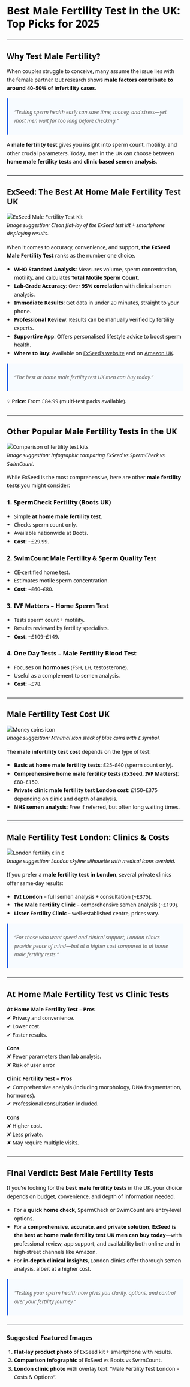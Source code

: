 <!DOCTYPE html>
<html lang="en-GB">
<head>
  <meta charset="utf-8" />
  <meta name="viewport" content="width=device-width,initial-scale=1" />
  <title>Best Male Fertility Test UK 2025 | ExSeed vs Other Options</title>
  <meta name="description" content="Looking for the best male fertility test in the UK? Discover costs, London clinic options, and why ExSeed is the top at-home male fertility test—available on Amazon and ExSeed’s website." />
  <link rel="canonical" href="https://www.exseedhealth.com/best-male-fertility-test-uk" />

  <!-- Open Graph / Twitter -->
  <meta property="og:type" content="article" />
  <meta property="og:title" content="Best Male Fertility Test UK 2025 | ExSeed vs Other Options" />
  <meta property="og:description" content="Looking for the best male fertility test in the UK? Discover costs, London clinic options, and why ExSeed is the top at-home male fertility test—available on Amazon and ExSeed’s website." />
  <meta property="og:url" content="https://www.exseedhealth.com/best-male-fertility-test-uk" />
  <meta name="twitter:card" content="summary_large_image" />

  <!-- Minimal readability styles (safe to remove if your theme handles this) -->
  <style>
    body{font-family:system-ui,-apple-system,Segoe UI,Roboto,Helvetica,Arial,sans-serif;line-height:1.6;color:#0a0a0a;margin:0}
    main{max-width:900px;margin:0 auto;padding:2rem 1rem}
    h1,h2,h3{line-height:1.25}
    hr{border:0;border-top:1px solid #e5e7eb;margin:1.5rem 0}
    blockquote{border-left:4px solid #2563eb;background:#f7fbff;padding:.75rem 1rem;margin:1rem 0}
    img{max-width:100%;height:auto}
    ul{padding-left:1.2rem}
    ol{padding-left:1.2rem}
  </style>

  <!-- Article structured data -->
  <script type="application/ld+json">
  {
    "@context":"https://schema.org",
    "@type":"Article",
    "headline":"Best Male Fertility Test in the UK: Top Picks for 2025",
    "alternativeHeadline":"Best Male Fertility Test UK 2025 | ExSeed vs Other Options",
    "datePublished":"2025-09-16",
    "dateModified":"2025-09-16",
    "author":{"@type":"Organization","name":"ExSeed Health"},
    "publisher":{"@type":"Organization","name":"ExSeed Health"},
    "mainEntityOfPage":"https://www.exseedhealth.com/best-male-fertility-test-uk",
    "inLanguage":"en-GB"
  }
  </script>
</head>
<body>
  <main>
    <h1 id="best-male-fertility-test-in-the-uk-top-picks-for-2025">Best Male Fertility Test in the UK: Top Picks for 2025</h1>
    <hr>
    <h2 id="why-test-male-fertility-">Why Test Male Fertility?</h2>
    <p>When couples struggle to conceive, many assume the issue lies with the female partner. But research shows <strong>male factors contribute to around 40–50% of infertility cases</strong>.  </p>
    <blockquote>
    <p><em>“Testing sperm health early can save time, money, and stress—yet most men wait far too long before checking.”</em>  </p>
    </blockquote>
    <p>A <strong>male fertility test</strong> gives you insight into sperm count, motility, and other crucial parameters. Today, men in the UK can choose between <strong>home male fertility tests</strong> and <strong>clinic-based semen analysis</strong>.  </p>
    <hr>
    <h2 id="exseed-the-best-at-home-male-fertility-test-uk">ExSeed: The Best At Home Male Fertility Test UK</h2>
    <p><img src="https://shop.exseedhealth.com/cdn/shop/products/ExSeed-Home-Sperm-Test-Kit.jpg" alt="ExSeed Male Fertility Test Kit"><br><em>Image suggestion: Clean flat-lay of the ExSeed test kit + smartphone displaying results.</em>  </p>
    <p>When it comes to accuracy, convenience, and support, <strong>the ExSeed Male Fertility Test</strong> ranks as the number one choice.  </p>
    <ul>
    <li><strong>WHO Standard Analysis</strong>: Measures volume, sperm concentration, motility, and calculates <strong>Total Motile Sperm Count</strong>.  </li>
    <li><strong>Lab-Grade Accuracy</strong>: Over <strong>95% correlation</strong> with clinical semen analysis.  </li>
    <li><strong>Immediate Results</strong>: Get data in under 20 minutes, straight to your phone.  </li>
    <li><strong>Professional Review</strong>: Results can be manually verified by fertility experts.  </li>
    <li><strong>Supportive App</strong>: Offers personalised lifestyle advice to boost sperm health.  </li>
    <li><strong>Where to Buy</strong>: Available on <a href="https://www.exseedhealth.com/exseed-home-sperm-test">ExSeed’s website</a> and on <a href="https://www.amazon.co.uk/ExSeed-Completely-at-Home-Male-Fertility-Test/dp/B08BX737SJ">Amazon UK</a>.  </li>
    </ul>
    <blockquote>
    <p><em>“The best at home male fertility test UK men can buy today.”</em>  </p>
    </blockquote>
    <p>💡 <strong>Price</strong>: From £84.99 (multi-test packs available).  </p>
    <hr>
    <h2 id="other-popular-male-fertility-tests-in-the-uk">Other Popular Male Fertility Tests in the UK</h2>
    <p><img src="https://img.icons8.com/color/512/comparison.png" alt="Comparison of fertility test kits"><br><em>Image suggestion: Infographic comparing ExSeed vs SpermCheck vs SwimCount.</em>  </p>
    <p>While ExSeed is the most comprehensive, here are other <strong>male fertility tests</strong> you might consider:  </p>
    <h3 id="1-spermcheck-fertility-boots-uk-">1. SpermCheck Fertility (Boots UK)</h3>
    <ul>
    <li>Simple <strong>at home male fertility test</strong>.  </li>
    <li>Checks sperm count only.  </li>
    <li>Available nationwide at Boots.  </li>
    <li><strong>Cost</strong>: ~£29.99.  </li>
    </ul>
    <h3 id="2-swimcount-male-fertility-sperm-quality-test">2. SwimCount Male Fertility &amp; Sperm Quality Test</h3>
    <ul>
    <li>CE-certified home test.  </li>
    <li>Estimates motile sperm concentration.  </li>
    <li><strong>Cost</strong>: ~£60–£80.  </li>
    </ul>
    <h3 id="3-ivf-matters-home-sperm-test">3. IVF Matters – Home Sperm Test</h3>
    <ul>
    <li>Tests sperm count + motility.  </li>
    <li>Results reviewed by fertility specialists.  </li>
    <li><strong>Cost</strong>: ~£109–£149.  </li>
    </ul>
    <h3 id="4-one-day-tests-male-fertility-blood-test">4. One Day Tests – Male Fertility Blood Test</h3>
    <ul>
    <li>Focuses on <strong>hormones</strong> (FSH, LH, testosterone).  </li>
    <li>Useful as a complement to semen analysis.  </li>
    <li><strong>Cost</strong>: ~£78.  </li>
    </ul>
    <hr>
    <h2 id="male-fertility-test-cost-uk">Male Fertility Test Cost UK</h2>
    <p><img src="https://img.icons8.com/color/512/money.png" alt="Money coins icon"><br><em>Image suggestion: Minimal icon stack of blue coins with £ symbol.</em>  </p>
    <p>The <strong>male infertility test cost</strong> depends on the type of test:  </p>
    <ul>
    <li><strong>Basic at home male fertility tests</strong>: £25–£40 (sperm count only).  </li>
    <li><strong>Comprehensive home male fertility tests (ExSeed, IVF Matters)</strong>: £80–£150.  </li>
    <li><strong>Private clinic male fertility test London cost</strong>: £150–£375 depending on clinic and depth of analysis.  </li>
    <li><strong>NHS semen analysis</strong>: Free if referred, but often long waiting times.  </li>
    </ul>
    <hr>
    <h2 id="male-fertility-test-london-clinics-costs">Male Fertility Test London: Clinics &amp; Costs</h2>
    <p><img src="https://img.icons8.com/color/512/london-eye.png" alt="London fertility clinic"><br><em>Image suggestion: London skyline silhouette with medical icons overlaid.</em>  </p>
    <p>If you prefer a <strong>male fertility test in London</strong>, several private clinics offer same-day results:  </p>
    <ul>
    <li><strong>IVI London</strong> – full semen analysis + consultation (~£375).  </li>
    <li><strong>The Male Fertility Clinic</strong> – comprehensive semen analysis (~£199).  </li>
    <li><strong>Lister Fertility Clinic</strong> – well-established centre, prices vary.  </li>
    </ul>
    <blockquote>
    <p><em>“For those who want speed and clinical support, London clinics provide peace of mind—but at a higher cost compared to at home male fertility tests.”</em>  </p>
    </blockquote>
    <hr>
    <h2 id="at-home-male-fertility-test-vs-clinic-tests">At Home Male Fertility Test vs Clinic Tests</h2>
    <p><strong>At Home Male Fertility Test – Pros</strong><br>✔ Privacy and convenience.<br>✔ Lower cost.<br>✔ Faster results.  </p>
    <p><strong>Cons</strong><br>✘ Fewer parameters than lab analysis.<br>✘ Risk of user error.  </p>
    <p><strong>Clinic Fertility Test – Pros</strong><br>✔ Comprehensive analysis (including morphology, DNA fragmentation, hormones).<br>✔ Professional consultation included.  </p>
    <p><strong>Cons</strong><br>✘ Higher cost.<br>✘ Less private.<br>✘ May require multiple visits.  </p>
    <hr>
    <h2 id="final-verdict-best-male-fertility-tests">Final Verdict: Best Male Fertility Tests</h2>
    <p>If you’re looking for the <strong>best male fertility tests</strong> in the UK, your choice depends on budget, convenience, and depth of information needed.  </p>
    <ul>
    <li>For a <strong>quick home check</strong>, SpermCheck or SwimCount are entry-level options.  </li>
    <li>For a <strong>comprehensive, accurate, and private solution</strong>, <strong>ExSeed is the best at home male fertility test UK men can buy today</strong>—with professional review, app support, and availability both online and in high-street channels like Amazon.  </li>
    <li>For <strong>in-depth clinical insights</strong>, London clinics offer thorough semen analysis, albeit at a higher cost.  </li>
    </ul>
    <blockquote>
    <p><em>“Testing your sperm health now gives you clarity, options, and control over your fertility journey.”</em>  </p>
    </blockquote>
    <hr>
    <h3 id="suggested-featured-images">Suggested Featured Images</h3>
    <ol>
    <li><strong>Flat-lay product photo</strong> of ExSeed kit + smartphone with results.  </li>
    <li><strong>Comparison infographic</strong> of ExSeed vs Boots vs SwimCount.  </li>
    <li><strong>London clinic photo</strong> with overlay text: “Male Fertility Test London – Costs &amp; Options”.  </li>
    </ol>
    <!-- YOUR CONTENT ENDS HERE -->

  </main>
</body>
</html>
